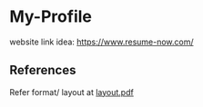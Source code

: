# My-Profile
website link idea: https://www.resume-now.com/

## References
Refer format/ layout at [layout.pdf](./format_layout.pdf)
